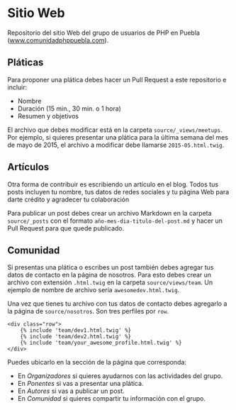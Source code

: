 # Sitio Web

Repositorio del sitio Web del grupo de usuarios de PHP en Puebla
(www.comunidadphppuebla.com).

## Pláticas

Para proponer una plática debes hacer un Pull Request a este
repositorio e incluir:

* Nombre
* Duración (15 min., 30 min. o 1 hora)
* Resumen y objetivos

El archivo que debes modificar está en la carpeta
`source/_views/meetups`. Por ejemplo, si quieres presentar
una plática para la última semana del mes de mayo de 2015, el
archivo a modificar debe llamarse `2015-05.html.twig`.


## Artículos

Otra forma de contribuir es escribiendo un artículo en el blog.
Todos tus posts incluyen tu nombre, tus datos de redes sociales
y tu página Web para darte crédito y agradecer tu colaboración

Para publicar un post debes crear un archivo Markdown en la carpeta
`source/_posts` con el formato `año-mes-dia-titulo-del-post.md`
y hacer un Pull Request para que quede publicado.

## Comunidad

Si presentas una plática o escribes un post también debes agregar
tus datos de contacto en la página de nosotros. Para esto debes
crear un archivo con extensión `.html.twig` en la carpeta
`source/views/team`. Un ejemplo de nombre de archivo sería
`awesomedev.html.twig`.

Una vez que tienes tu archivo con tus datos de contacto debes
agregarlo a la página de `source/nosotros`. Son tres perfiles por
`row`.

```twig
<div class="row">
    {% include 'team/dev1.html.twig' %}
    {% include 'team/dev2.html.twig' %}
    {% include 'team/your_awesome_profile.html.twig' %}
</div>
```

Puedes ubicarlo en la sección de la página que corresponda:

* En *Organizadores* si quieres ayudarnos con las actividades del grupo.
* En *Ponentes* si vas a presentar una plática.
* En *Autores* si vas a publicar un post.
* En *Comunidad* si quieres compartir tu información con el grupo.
